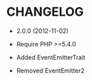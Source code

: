 # CHANGELOG

- 2.0.0 (2012-11-02)

- Require PHP >=5.4.0
- Added EventEmitterTrait
- Removed EventEmitter2
